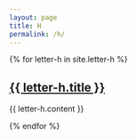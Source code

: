 ```yaml
---
layout: page
title: H
permalink: /h/
---
```

{% for letter-h in site.letter-h %}
<h2><a href="{{ letter-h.url }}">{{ letter-h.title }}</a></h2>

{{ letter-h.content }}

{% endfor %}